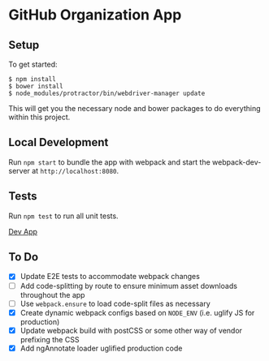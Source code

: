 GitHub Organization App
===================

## Setup

To get started:

    $ npm install
    $ bower install
    $ node_modules/protractor/bin/webdriver-manager update

This will get you the necessary node and bower packages to do everything
within this project.

## Local Development

Run `npm start` to bundle the app with webpack and start the webpack-dev-server at `http://localhost:8080`.

## Tests

Run `npm test` to run all unit tests.

[Dev App](http://development.github-org-app.divshot.io)

## To Do
- [x] Update E2E tests to accommodate webpack changes
- [ ] Add code-splitting by route to ensure minimum asset downloads throughout the app
- [ ] Use `webpack.ensure` to load code-split files as necessary
- [x] Create dynamic webpack configs based on `NODE_ENV` (i.e. uglify JS for production)
- [x] Update webpack build with postCSS or some other way of vendor prefixing the CSS
- [x] Add ngAnnotate loader uglified production code
